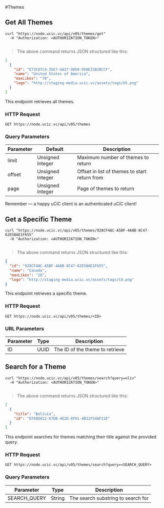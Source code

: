 #Themes 

## Get All Themes 

```shell
curl "https://node.ucic.vc/api/v05/themes/get"
  -H "Authorization: <AUTHORIZATION_TOKEN>"
```

```javascript
```

> The above command returns JSON structured like this:

```json
[
  {
    "id": "E73CD7C4-35E7-4A37-9850-950E22B2BCCF",
    "name": "United States of America",
    "maxLikes": "78",
    "logo": "http://staging-media.ucic.vc/assets/tags/US.png"
  }
]
```

This endpoint retrieves all themes.

### HTTP Request

`GET https://node.ucic.vc/api/v05/themes`

### Query Parameters

Parameter | Default | Description
--------- | ------- | -----------
limit | Unsigned Integer | Maximum number of themes to return
offset | Unsigned Integer | Offset in list of themes to start return from
page | Unsigned Integer | Page of themes to return

<aside class="success">
Remember — a happy uCiC client is an authenticated uCiC client!
</aside>

## Get a Specific Theme 

```shell
curl "https://node.ucic.vc/api/v05/themes/928CF4AC-A5BF-4A8B-8C47-62E58AE1F655"
  -H "Authorization: <AUTHORIZATION_TOKEN>"
```

```javascript
```

> The above command returns JSON structured like this:

```json
{
  "id": "928CF4AC-A5BF-4A8B-8C47-62E58AE1F655",
  "name": "Canada",
  "maxLikes": "28",
  "logo": "http://staging-media.ucic.vc/assets/tags/CA.png"
}
```

This endpoint retrieves a specific theme.

### HTTP Request

`GET https://node.ucic.vc/api/v05/themes/<ID>`

### URL Parameters

Parameter | Type | Description
--------- | ---- | -----------
ID | UUID | The ID of the theme to retrieve

## Search for a Theme 

```shell
curl "https://node.ucic.vc/api/v05/themes/search?query=oliv"
  -H "Authorization: <AUTHORIZATION_TOKEN>"
```

```javascript
```

> The above command returns JSON structured like this:

```json
[
  {
    "title": "Bolivia",
    "id": "EF60D822-67DB-4E2D-8F01-4B31F54AF21E"
  }
]
```

This endpoint searches for themes matching their title against the provided query.

### HTTP Request

`GET https://node.ucic.vc/api/v05/themes/search?query=<SEARCH_QUERY>`

### Query Parameters

Parameter | Type | Description
--------- | ---- | -----------
SEARCH_QUERY | String | The search substring to search for

